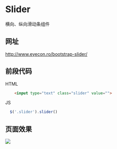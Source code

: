 # Slider
横向、纵向滑动条组件

## 网址 
http://www.eyecon.ro/bootstrap-slider/

## 前段代码

HTML
```html
    <input type="text" class="slider" value="">
```

JS
```js
  $('.slider').slider()
```


## 页面效果

![](http://img.teamkn.com/i/WCPqvBp3.png)